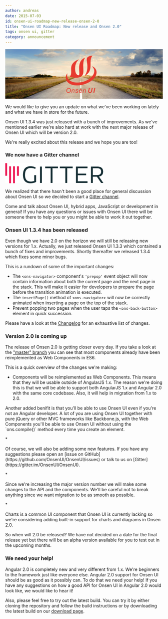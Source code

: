 ```yaml
---
author: andreas
date: 2015-07-03
id: onsen-ui-roadmap-new-release-onsen-2-0
title: "Onsen UI Roadmap: New release and Onsen 2.0"
tags: onsen ui, gitter
category: announcement
---
```


![Onsen UI Theme Customization](/blog/content/images/2015/Jul/onsenui-roadmap.jpg)

We would like to give you an update on what we've been working on lately and what we have in store for the future.

Onsen UI 1.3.4 was just released with a bunch of improvements. As we've mentioned earlier we're also hard at work with the next major release of Onsen UI which will be version 2.0.

We're really excited about this release and we hope you are too!

### We now have a Gitter channel

![Gitter](/blog/content/images/2015/Jul/Gitter_logo.png)

We realized that there hasn't been a good place for general discussion about Onsen UI so we decided to start a [Gitter channel](https://gitter.im/OnsenUI/OnsenUI).

Come and talk about Onsen UI, hybrid apps, JavaScript or development in general! If you have any questions or issues with Onsen UI there will be someone there to help you or you might be able to work it out together.

### Onsen UI 1.3.4 has been released

Even though we have 2.0 on the horizon we will still be releasing new versions for 1.x. Actually, we just released Onsen UI 1.3.3 which contained a bunch of fixes and improvements. Shortly thereafter we released 1.3.4 which fixes some minor bugs.

This is a rundown of some of the important changes:

* The `<ons-navigator>` component's `'prepop'` event object will now contain information about both the current page and the next page in the stack. This will make it easier for developers to prepare the page before the transition animation is executed.
* The `insertPage()` method of `<ons-navigator>` will now be correctly animated when inserting a page on the top of the stack.
* Prevent popping two pages when the user taps the `<ons-back-button>` element in quick succession.

Please have a look at the [Changelog](https://github.com/OnsenUI/OnsenUI/blob/master/CHANGELOG.md) for an exhaustive list of changes.

### Version 2.0 is coming up

The release of Onsen 2.0 is getting closer every day. If you take a look at the ["master" branch](https://github.com/OnsenUI/OnsenUI/tree/master/core/elements) you can see that most components already have been reimplemented as Web Components in ES6.

This is a quick overview of the changes we're making:

* <p>
  Components will be reimplemented as Web Components. This means that they will be usable outside of AngularJS 1.x. The reason we're doing this is that we will be able to support both AngularJS 1.x and Angular 2.0 with the same core codebase. Also, it will help in migration from 1.x to 2.0.
</p>
<p>
  Another added benifit is that you'll be able to use Onsen UI even if you're not an Angular developer. A lot of you are using Onsen UI together with pure jQuery or other MVC frameworks like Backbone.js, with the Web Components you'll be able to use Onsen UI without using the `ons.compile()` method every time you create an element.
</p>
* <p>Of course, we will also be adding some new features. If you have any suggestions please open an [issue on GitHub](https://github.com/OnsenUI/OnsenUI/issues) or talk to us on [Gitter](https://gitter.im/OnsenUI/OnsenUI).</p>
* <p>Since we're increasing the major version number we will make some changes to the API and the components. We'll be careful not to break anything since we want migration to be as smooth as possible.</p>
* <p>Charts is a common UI component that Onsen UI is currently lacking so we're considering adding built-in support for charts and diagrams in Onsen 2.0.</p>

So when will 2.0 be released? We have not decided on a date for the final release yet but there will be an alpha version available for you to test out in the upcoming months.

### We need your help!

Angular 2.0 is completely new and very different from 1.x. We're beginners to the framework just like everyone else. Angular 2.0 support for Onsen UI should be as good as it possibly can. To do that we need your help! If you have any suggestions on how a good API for Onsen UI in Angular 2.0 would look like, we would like to hear it!

Also, please feel free to try out the latest build. You can try it by either cloning the repository and follow the build instructions or by downloading the latest build on our [download page](http://onsen.io/download.html#latest-build).
